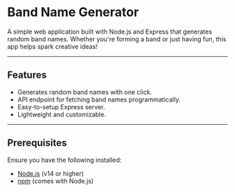 # Band Name Generator

A simple web application built with Node.js and Express that generates random band names. Whether you're forming a band or just having fun, this app helps spark creative ideas!

---

## Features

- Generates random band names with one click.
- API endpoint for fetching band names programmatically.
- Easy-to-setup Express server.
- Lightweight and customizable.

---

## Prerequisites

Ensure you have the following installed:

- [Node.js](https://nodejs.org/) (v14 or higher)
- [npm](https://www.npmjs.com/) (comes with Node.js)
